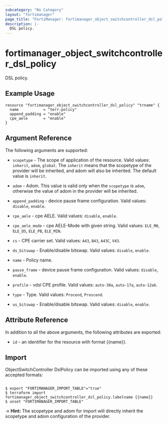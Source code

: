 ```yaml
---
subcategory: "No Category"
layout: "fortimanager"
page_title: "FortiManager: fortimanager_object_switchcontroller_dsl_policy"
description: |-
  DSL policy.
---
```


# fortimanager_object_switchcontroller_dsl_policy
DSL policy.

## Example Usage

```hcl
resource "fortimanager_object_switchcontroller_dsl_policy" "trname" {
  name           = "terr-policy"
  append_padding = "enable"
  cpe_aele       = "enable"
}
```

## Argument Reference


The following arguments are supported:

* `scopetype` - The scope of application of the resource. Valid values: `inherit`, `adom`, `global`. The `inherit` means that the scopetype of the provider will be inherited, and adom will also be inherited. The default value is `inherit`.
* `adom` - Adom. This value is valid only when the `scopetype` is `adom`, otherwise the value of adom in the provider will be inherited.

* `append_padding` - device pause frame configuration. Valid values: `disable`, `enable`.

* `cpe_aele` - cpe AELE. Valid values: `disable`, `enable`.

* `cpe_aele_mode` - cpe AELE-Mode with given string. Valid values: `ELE_M0`, `ELE_DS`, `ELE_PB`, `ELE_MIN`.

* `cs` - CPE carrier set. Valid values: `A43`, `B43`, `A43C`, `V43`.

* `ds_bitswap` - Enable/disable bitswap. Valid values: `disable`, `enable`.

* `name` - Policy name.
* `pause_frame` - device pause frame configuration. Valid values: `disable`, `enable`.

* `profile` - vdsl CPE profile. Valid values: `auto-30a`, `auto-17a`, `auto-12ab`.

* `type` - Type. Valid values: `Procend`, `Proscend`.

* `us_bitswap` - Enable/disable bitswap. Valid values: `disable`, `enable`.



## Attribute Reference

In addition to all the above arguments, the following attributes are exported:
* `id` - an identifier for the resource with format {{name}}.

## Import

ObjectSwitchController DslPolicy can be imported using any of these accepted formats:
```

$ export "FORTIMANAGER_IMPORT_TABLE"="true"
$ terraform import fortimanager_object_switchcontroller_dsl_policy.labelname {{name}}
$ unset "FORTIMANAGER_IMPORT_TABLE"
```
-> **Hint:** The scopetype and adom for import will directly inherit the scopetype and adom configuration of the provider.
